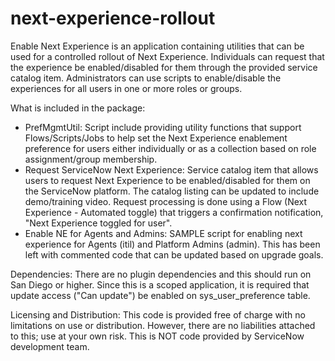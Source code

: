 # next-experience-rollout
Enable Next Experience is an application containing utilities that can be used for a controlled rollout of Next Experience. Individuals can request that the experience be enabled/disabled for them through the provided service catalog item. Administrators can use scripts to enable/disable the experiences for all users in one or more roles or groups.

What is included in the package:
- PrefMgmtUtil: Script include providing utility functions that support Flows/Scripts/Jobs to help set the Next Experience enablement preference for users either individually or as a collection based on role assignment/group membership.
- Request ServiceNow Next Experience: Service catalog item that allows users to request Next Experience to be enabled/disabled for them on the ServiceNow platform. The catalog listing can be updated to include demo/training video. Request processing is done using a Flow (Next Experience - Automated toggle) that triggers a confirmation notification, "Next Experience toggled for user".
- Enable NE for Agents and Admins: SAMPLE script for enabling next experience for Agents (itil) and Platform Admins (admin). This has been left with commented code that can be updated based on upgrade goals.

Dependencies:
There are no plugin dependencies and this should run on San Diego or higher.
Since this is a scoped application, it is required that update access ("Can update") be enabled on sys_user_preference table.

Licensing and Distribution:
This code is provided free of charge with no limitations on use or distribution. However, there are no liabilities attached to this; use at your own risk. This is NOT code provided by ServiceNow development team.
